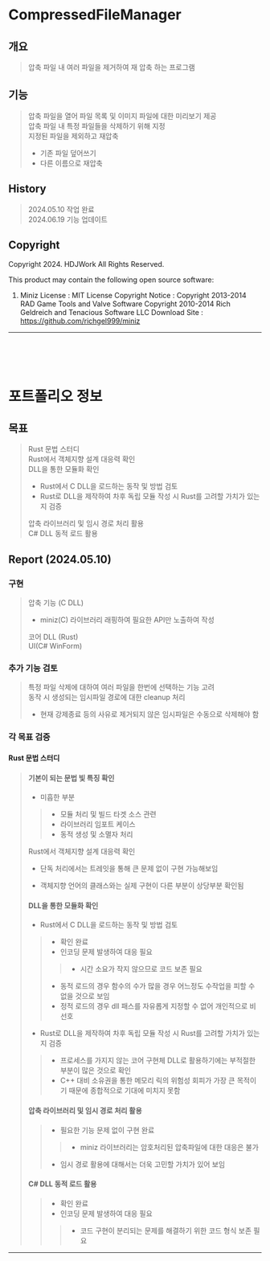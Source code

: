 
# CompressedFileManager

## 개요
> 압축 파일 내 여러 파일을 제거하여 재 압축 하는 프로그램  

## 기능
> 압축 파일을 열어 파일 목록 및 이미지 파일에 대한 미리보기 제공  
> 압축 파일 내 특정 파일들을 삭제하기 위해 지정  
> 지정된 파일을 제외하고 재압축  
>  
>* 기존 파일 덮어쓰기  
>* 다른 이름으로 재압축
>  

## History
> 2024.05.10 작업 완료  
> 2024.06.19 기능 업데이트  
> 
## Copyright
Copyright 2024. HDJWork All Rights Reserved.

This product may contain the following open source software:
1. Miniz
	License : MIT License
	Copyright Notice : 
		Copyright 2013-2014 RAD Game Tools and Valve Software
		Copyright 2010-2014 Rich Geldreich and Tenacious Software LLC
	Download Site : <https://github.com/richgel999/miniz>

---

</br>
</br>
</br>

# 포트폴리오 정보	

## 목표
> Rust 문법 스터디  
> Rust에서 객체지향 설계 대응력 확인  
> DLL을 통한 모듈화 확인  
> 
>* Rust에서 C DLL을 로드하는 동작 및 방법 검토  
>* Rust로 DLL을 제작하여 차후 독립 모듈 작성 시 Rust를 고려할 가치가 있는지 검증  
>
> 압축 라이브러리 및 임시 경로 처리 활용  
> C# DLL 동적 로드 활용  


## Report (2024.05.10)


### 구현
> 압축 기능 (C DLL)  
> 
>* miniz(C) 라이브러리 래핑하여 필요한 API만 노출하여 작성  
>
> 코어 DLL (Rust)  
> UI(C# WinForm)  
      
### 추가 기능 검토  
> 특정 파일 삭제에 대하여 여러 파일을 한번에 선택하는 기능 고려  
> 동작 시 생성되는 임시파일 경로에 대한 cleanup 처리  
>  
>* 현재 강제종료 등의 사유로 제거되지 않은 임시파일은 수동으로 삭제해야 함    
>  

### 각 목표 검증
#### Rust 문법 스터디
>#### 기본이 되는 문법 빛 특징 확인  
>* 미흡한 부분  
>>  
>> - 모듈 처리 및 빌드 타겟 소스 관련  
>> - 라이브러리 임포트 케이스  
>> - 동적 생성 및 소멸자 처리  
>>  
> Rust에서 객체지향 설계 대응력 확인  
>  
>* 단독 처리에서는 트레잇을 통해 큰 문제 없이 구현 가능해보임
>  
>* 객체지향 언어의 클래스와는 실제 구현이 다른 부분이 상당부분 확인됨  
>  
>#### DLL을 통한 모듈화 확인  
>* Rust에서 C DLL을 로드하는 동작 및 방법 검토
>> - 확인 완료  
>> - 인코딩 문제 발생하여 대응 필요  
>>> + 시간 소요가 작지 않으므로 코드 보존 필요
>> - 동적 로드의 경우 함수의 수가 많을 경우 어느정도 수작업을 피할 수 없을 것으로 보임  
>> - 정적 로드의 경우 dll 패스를 자유롭게 지정할 수 없어 개인적으로 비선호  
>* Rust로 DLL을 제작하여 차후 독립 모듈 작성 시 Rust를 고려할 가치가 있는지 검증  
>> - 프로세스를 가지지 않는 코어 구현체 DLL로 활용하기에는 부적절한 부분이 많은 것으로 확인  
>> - C++ 대비 소유권을 통한 메모리 릭의 위험성 회피가 가장 큰 목적이기 때문에 종합적으로 기대에 미치지 못함  
>#### 압축 라이브러리 및 임시 경로 처리 활용  
>> - 필요한 기능 문제 없이 구현 완료
>>> + miniz 라이브러리는 암호처리된 압축파일에 대한 대응은 불가
>> - 임시 경로 활용에 대해서는 더욱 고민할 가치가 있어 보임  
>#### C# DLL 동적 로드 활용  
>> - 확인 완료  
>> - 인코딩 문제 발생하여 대응 필요  
>>> + 코드 구현이 분리되는 문제를 해결하기 위한 코드 형식 보존 필요
>>  
>
---